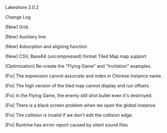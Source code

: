 Lakeshore 2.0.2

Change Log

[New] Grid.

[New] Auxiliary line.

[New] Adsorption and aligning function

[New] CSV, Base64 (uncompressed) format Tiled Map map support

[Optimization] Re-create the "Flying Game" and "Invitation" examples.

[Fix] The expression cannot associate and index in Chinese instance name.

[Fix] The high version of the tiled map cannot display and run offsets.

[Fix] In the Flying Game, the enemy still shot bullet even it's destroyed.

[Fix] There is a black screen problem when we open the global instance.

[Fix] The collision is invalid if we don't edit the collision edge.

[Fix] Runtime has errror report caused by silent sound files

